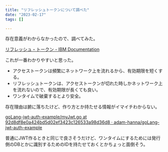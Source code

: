 ```yaml
---
title: "リフレッシュトークンについて調べた"
date: "2023-02-17"
tags: []

---
```


存在意義がわからなかったので、調べてみた。

[リフレッシュ・トークン - IBM Documentation](https://www.ibm.com/docs/ja/api-connect/2018.x?topic=tokens-refresh)

これが一番わかりやすいと思った。

- アクセストークンは頻繁にネットワーク上を流れるから、有効期限を短くする。
- リフレッシュトークンは、アクセストークンが切れた時しかネットワーク上を流れないので、有効期限が長くても良い。
- ワンタイムで破棄するとより安全。

存在理由は腑に落ちたけど、作り方とか持たせる情報がイマイチわからない。

[goLang-jwt-auth-example/myJwt.go at 92d8df8e0a424bd5d02ef3423c126533a98d36d8 · adam-hanna/goLang-jwt-auth-example](https://github.com/adam-hanna/goLang-jwt-auth-example/blob/92d8df8e0a424bd5d02ef3423c126533a98d36d8/server/middleware/myJwt/myJwt.go#L173)

普通にJWT作るときと同じで良さそうだけど、ワンタイムにするためには発行側のDBとかに識別するためのIDを持たせておくとかちょっと面倒そう。
